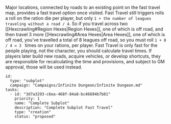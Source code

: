 
Major locations, connected by roads to an existing point on the fast travel map, provides a fast travel option once visited. Fast Travel still triggers rolls a roll on the ration die per player, but only `1 + the number of leagues traveling without a road / 4`. So if you travel across two [[Hexcrawling#Region Hexes|Region Hexes]], one of which is off road, and then travel 3 more [[Hexcrawling#Area Hexes|Area Hexes]], one of which is off road, you've travelled a total of 8 leagues off road, so you must roll `1 + 8 / 4 = 3 ` times on your rations, per player. Fast Travel is only fast for the people playing, not the character, you should calculate travel times. If players later build new roads, acquire vehicles, or develop shortcuts, they are responsible for recalculating the time and provisions, and subject to GM approval, those will be used instead.
```RpgManager4
id: 
  type: "subplot"
  campaign: "Campaigns/Infinite Dungeon/Infinite Dungeon.md"
tasks: 
  - id: "3d7a3293-c6ea-468f-84a8-bc46694b7b81"
    priority: 1
    name: "Complete Subplot"
    description: "Complete Subplot Fast Travel"
    type: "creation"
    status: "proposed"
```
